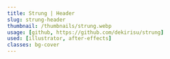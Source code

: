 ```yaml
---
title: Strung | Header
slug: strung-header
thumbnail: /thumbnails/strung.webp
usage: [github, https://github.com/dekirisu/strung]
used: [illustrator, after-effects]
classes: bg-cover
---
```

